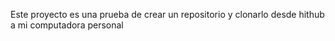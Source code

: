 Este proyecto es una prueba de crear un repositorio y clonarlo desde hithub a mi computadora personal